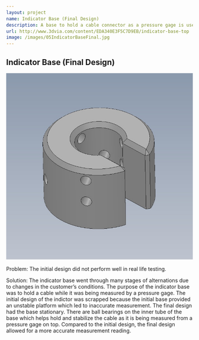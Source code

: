 ```yaml
---
layout: project
name: Indicator Base (Final Design)
description: A base to hold a cable connector as a pressure gage is used to measure specific points. This is the final design of the base. It was originally designed to be handheld but was later altered to be stationary...(Please click on picture for more detail)
url: http://www.3dvia.com/content/EDA340E3F5C7D9EB/indicator-base-top
image: /images/05IndicatorBaseFinal.jpg
---
```

Indicator Base (Final Design)
-----------------------------

<img class="image fit" src="/images/05IndicatorBaseFinal.jpg">

Problem: The initial design did not perform well in real life testing.

Solution: The indicator base went through many stages of alternations due to changes in
the customer’s conditions. The purpose of the indicator base was to hold a cable
while it was being measured by a pressure gage. The initial design of the
indictor was scrapped because the initial base provided an unstable platform
which led to inaccurate measurement. The final design had the base stationary.
There are ball bearings on the inner tube of the base which helps hold and
stabilize the cable as it is being measured from a pressure gage on top.
Compared to the initial design, the final design allowed for a more accurate
measurement reading.
